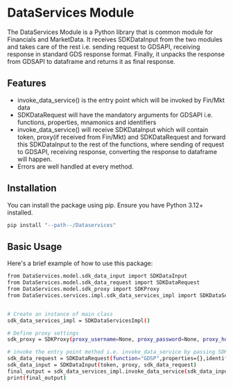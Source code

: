 # DataServices Module

The DataServices Module is a Python library that is common module for Financials and MarketData. It receives SDKDataInput from the two modules and takes care of the rest i.e. sending request to GDSAPI, receiving response in standard GDS response format. Finally, it unpacks the response from GDSAPI to dataframe and returns it as final response.

## Features

- invoke_data_service() is the entry point which will be invoked by Fin/Mkt data
- SDKDataRequest will have the mandatory arguments for GDSAPI i.e. functions, properties, mnamonics and identifiers
- invoke_data_service() will receive SDKDataInput which will contain token, proxy(if received from Fin/Mkt) and SDKDataRequest and forward this SDKDataInput to the rest of the functions, where sending of request to GDSAPI, receiving response, converting the response to dataframe will happen.
- Errors are well handled at every method.

## Installation

You can install the package using pip. Ensure you have Python 3.12+ installed.

```sh
pip install "--path--/Dataservices"
```

## Basic Usage
Here's a brief example of how to use this package:

```sh
from DataServices.model.sdk_data_input import SDKDataInput
from DataServices.model.sdk_data_request import SDKDataRequest
from DataServices.model.sdk_proxy import SDKProxy
from DataServices.services.impl.sdk_data_services_impl import SDKDataServicesImpl


# Create an instance of main class
sdk_data_services_impl = SDKDataServicesImpl()

# Define proxy settings
sdk_proxy = SDKProxy(proxy_username=None, proxy_password=None, proxy_host='proxy_host', proxy_port=8080)

# invoke the entry point method i.e. invoke_data_service by passing SDKDataInput like: 
sdk_data_request = SDKDataRequest(function="GDSP",properties={},identifiers=["aAPL:","IBM"],mnemonics=["IQ_FILINGDATE_IS","IQ_EBITDA"])
sdk_data_input = SDKDataInput(token, proxy, sdk_data_request)
final_output = sdk_data_services_impl.invoke_data_service(sdk_data_input)
print(final_output)


```
